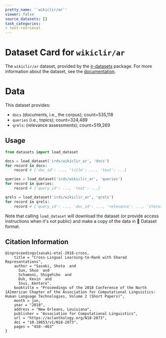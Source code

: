 ```yaml
---
pretty_name: '`wikiclir/ar`'
viewer: false
source_datasets: []
task_categories:
- text-retrieval
---
```


# Dataset Card for `wikiclir/ar`

The `wikiclir/ar` dataset, provided by the [ir-datasets](https://ir-datasets.com/) package.
For more information about the dataset, see the [documentation](https://ir-datasets.com/wikiclir#wikiclir/ar).

# Data

This dataset provides:
 - `docs` (documents, i.e., the corpus); count=535,118
 - `queries` (i.e., topics); count=324,489
 - `qrels`: (relevance assessments); count=519,269


## Usage

```python
from datasets import load_dataset

docs = load_dataset('irds/wikiclir_ar', 'docs')
for record in docs:
    record # {'doc_id': ..., 'title': ..., 'text': ...}

queries = load_dataset('irds/wikiclir_ar', 'queries')
for record in queries:
    record # {'query_id': ..., 'text': ...}

qrels = load_dataset('irds/wikiclir_ar', 'qrels')
for record in qrels:
    record # {'query_id': ..., 'doc_id': ..., 'relevance': ..., 'iteration': ...}

```

Note that calling `load_dataset` will download the dataset (or provide access instructions when it's not public) and make a copy of the
data in 🤗 Dataset format.

## Citation Information

```
@inproceedings{sasaki-etal-2018-cross,
    title = "Cross-Lingual Learning-to-Rank with Shared Representations",
    author = "Sasaki, Shota  and
      Sun, Shuo  and
      Schamoni, Shigehiko  and
      Duh, Kevin  and
      Inui, Kentaro",
    booktitle = "Proceedings of the 2018 Conference of the North {A}merican Chapter of the Association for Computational Linguistics: Human Language Technologies, Volume 2 (Short Papers)",
    month = jun,
    year = "2018",
    address = "New Orleans, Louisiana",
    publisher = "Association for Computational Linguistics",
    url = "https://aclanthology.org/N18-2073",
    doi = "10.18653/v1/N18-2073",
    pages = "458--463"
}
```
